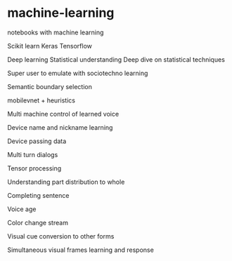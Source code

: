 # machine-learning
notebooks with machine learning

Scikit learn
Keras
Tensorflow

Deep learning 
Statistical understanding 
Deep dive on statistical techniques

Super user to emulate with sociotechno learning 

Semantic boundary selection 

mobilevnet + heuristics 

Multi machine control of learned voice

Device name and nickname learning

Device passing data

Multi turn dialogs

Tensor processing 

Understanding part distribution to whole

Completing sentence

Voice age

Color change stream

Visual cue conversion to other forms

Simultaneous visual frames learning and response 
